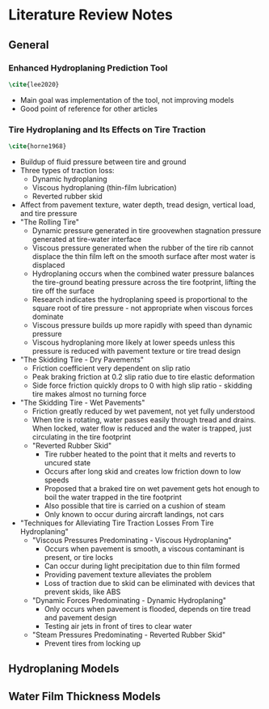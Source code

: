 # Literature Review Notes

## General

### Enhanced Hydroplaning Prediction Tool

```tex
\cite{lee2020}
```

- Main goal was implementation of the tool, not improving models
- Good point of reference for other articles

### Tire Hydroplaning and Its Effects on Tire Traction

```tex
\cite{horne1968}
```

- Buildup of fluid pressure between tire and ground
- Three types of traction loss:
  - Dynamic hydroplaning
  - Viscous hydroplaning (thin-film lubrication)
  - Reverted rubber skid
- Affect from pavement texture, water depth, tread design, vertical load, and tire pressure
- "The Rolling Tire"
  - Dynamic pressure generated in tire groovewhen stagnation pressure generated at tire-water interface
  - Viscous pressure generated when the rubber of the tire rib cannot displace the thin film left on the smooth surface after most water is displaced
  - Hydroplaning occurs when the combined water pressure balances the tire-ground beating pressure across the tire footprint, lifting the tire off the surface
  - Research indicates the hydroplaning speed is proportional to the square root of tire pressure - not appropriate when viscous forces dominate
  - Viscous pressure builds up more rapidly with speed than dynamic pressure
  - Viscous hydroplaning more likely at lower speeds unless this pressure is reduced with pavement texture or tire tread design
- "The Skidding Tire - Dry Pavements"
  - Friction coefficient very dependent on slip ratio
  - Peak braking friction at 0.2 slip ratio due to tire elastic deformation
  - Side force friction quickly drops to 0 with high slip ratio - skidding tire makes almost no turning force
- "The Skidding Tire - Wet Pavements"
  - Friction greatly reduced by wet pavement, not yet fully understood
  - When tire is rotating, water passes easily through tread and drains. When locked, water flow is reduced and the water is trapped, just circulating in the tire footprint
  - "Reverted Rubber Skid"
    - Tire rubber heated to the point that it melts and reverts to uncured state
    - Occurs after long skid and creates low friction down to low speeds
    - Proposed that a braked tire on wet pavement gets hot enough to boil the water trapped in the tire footprint
    - Also possible that tire is carried on a cushion of steam
    - Only known to occur during aircraft landings, not cars
- "Techniques for Alleviating Tire Traction Losses From Tire Hydroplaning"
  - "Viscous Pressures Predominating - Viscous Hydroplaning"
    - Occurs when pavement is smooth, a viscous contaminant is present, or tire locks
    - Can occur during light precipitation due to thin film formed
    - Providing pavement texture alleviates the problem
    - Loss of traction due to skid can be eliminated with devices that prevent skids, like ABS
  - "Dynamic Forces Predominating - Dynamic Hydroplaning"
    - Only occurs when pavement is flooded, depends on tire tread and pavement design
    - Testing air jets in front of tires to clear water
  - "Steam Pressures Predominating - Reverted Rubber Skid"
    - Prevent tires from locking up

## Hydroplaning Models

## Water Film Thickness Models
